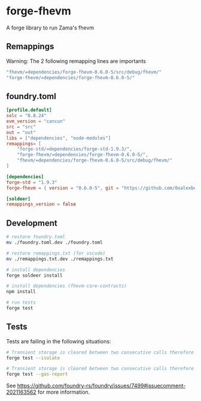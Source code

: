 # forge-fhevm
A forge library to run Zama's fhevm 

## Remappings

Warning: The 2 following remapping lines are importants

```bash
"fhevm/=dependencies/forge-fhevm-0.6.0-5/src/debug/fhevm/"
"forge-fhevm/=dependencies/forge-fhevm-0.6.0-5/"
```

## foundry.toml

```toml
[profile.default]
solc = "0.8.24"
evm_version = "cancun"
src = "src"
out = "out"
libs = ["dependencies", "node-modules"]
remappings= [
    "forge-std/=dependencies/forge-std-1.9.3/",
    "forge-fhevm/=dependencies/forge-fhevm-0.6.0-5/",
    "fhevm/=dependencies/forge-fhevm-0.6.0-5/src/debug/fhevm/"
]

[dependencies]
forge-std = "1.9.3"
forge-fhevm = { version = "0.6.0-5", git = "https://github.com/0xalexbel/forge-fhevm.git" }

[soldeer]
remappings_version = false
```

## Development

```bash
# restore foundry.toml
mv ./foundry.toml.dev ./foundry.toml

# restore remappings.txt (for vscode)
mv ./remappings.txt.dev ./remappings.txt

# install dependencies
forge soldeer install

# install dependencies (fhevm-core-contracts)
npm install

# run tests
forge test
```

## Tests

Tests are failing in the following situations:

```bash
# Transient storage is cleared between two consecutive calls therefore ACL permissions are always reset.
forge test --isolate
```

```bash
# Transient storage is cleared between two consecutive calls therefore ACL permissions are always reset.
forge test --gas-report
```

See https://github.com/foundry-rs/foundry/issues/7499#issuecomment-2021163562 for more information.

